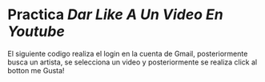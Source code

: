 <h1>Practica <i>Dar Like A Un Video En Youtube</i></h1>
<p>El siguiente codigo realiza el login en la cuenta de Gmail, posteriormente busca un artista, se selecciona
un video y posteriormente se realiza click al botton me Gusta!</p>
